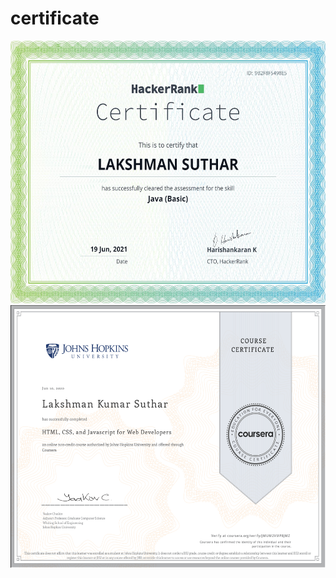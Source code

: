 # certificate
<img src="hackerrank.png" height="420" weidth="420"/>

<img src="HTML, CSS, and Javascript for Web Developers.png" height="420" weidth="420"/>
